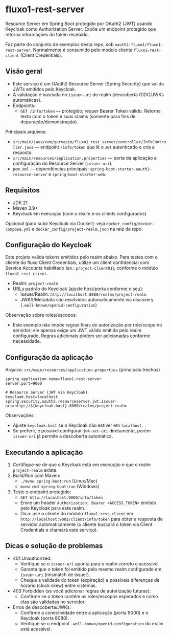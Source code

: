 # fluxo1-rest-server

Resource Server em Spring Boot protegido por OAuth2 (JWT) usando Keycloak como Authorization Server. Expõe um endpoint protegido que retorna informações do token recebido.

Faz parte do conjunto de exemplos desta repo, sob `oauth2-fluxo1/fluxo1-rest-server`. Normalmente é consumido pelo módulo cliente `fluxo1-rest-client` (Client Credentials).

## Visão geral
- Este serviço é um OAuth2 Resource Server (Spring Security) que valida JWTs emitidos pelo Keycloak.
- A validação é baseada no `issuer-uri` do realm (descoberta OIDC/JWKs automáticas).
- Endpoints:
  - `GET /info/token` — protegido; requer Bearer Token válido. Retorna texto com o token e suas claims (somente para fins de depuração/demonstração).

Principais arquivos:
- `src/main/java/com/gervasio/fluxo1_rest_server/controller/InfoController.java` — endpoint `/info/token` que lê o `Jwt` autenticado e cria a resposta.
- `src/main/resources/application.properties` — porta da aplicação e configuração do Resource Server (`issuer-uri`).
- `pom.xml` — dependências principais: `spring-boot-starter-oauth2-resource-server` e `spring-boot-starter-web`.

## Requisitos
- JDK 21
- Maven 3.9+
- Keycloak em execução (com o realm e os clients configurados)

Opcional (para subir Keycloak via Docker): veja `docker_config/docker-compose.yml` e `docker_config/project-realm.json` na raiz da repo.

## Configuração do Keycloak
Este projeto valida tokens emitidos pelo realm abaixo. Para testes com o cliente do fluxo Client Credentials, utilize um client confidencial com Service Accounts habilitado (ex.: `project-client01`), conforme o módulo `fluxo1-rest-client`.

- Realm: `project-realm`
- URLs padrão do Keycloak (ajuste host/porta conforme o seu):
  - Issuer/Realm: `http://localhost:8080/realms/project-realm`
  - JWKS/Metadata são resolvidos automaticamente via discovery (`.well-known/openid-configuration`)

Observação sobre roles/escopos:
- Este exemplo não impõe regras finas de autorização por role/scope no servidor; ele apenas exige um JWT válido emitido pelo realm configurado. Regras adicionais podem ser adicionadas conforme necessidade.

## Configuração da aplicação
Arquivo: `src/main/resources/application.properties` (principais trechos)

```
spring.application.name=fluxo1-rest-server
server.port=9000

# Resource Server (JWT via Keycloak)
keycloak.host=localhost
spring.security.oauth2.resourceserver.jwt.issuer-uri=http://${keycloak.host}:8080/realms/project-realm
```

Observações:
- Ajuste `keycloak.host` se o Keycloak não estiver em `localhost`.
- Se preferir, é possível configurar `jwk-set-uri` diretamente, porém `issuer-uri` já permite a descoberta automática.

## Executando a aplicação
1. Certifique-se de que o Keycloak está em execução e que o realm `project-realm` existe.
2. Build/Run com Maven:
   - `./mvnw spring-boot:run` (Linux/Mac)
   - `mvnw.cmd spring-boot:run` (Windows)
3. Teste o endpoint protegido:
   - `GET http://localhost:9000/info/token`
   - Envie um header `Authorization: Bearer <ACCESS_TOKEN>` emitido pelo Keycloak para este realm.
   - Dica: use o cliente do módulo `fluxo1-rest-client` em `http://localhost:9001/client/info/token` para obter a resposta do servidor automaticamente (o cliente buscará o token via Client Credentials e chamará este serviço).

## Dicas e solução de problemas
- 401 Unauthorized:
  - Verifique se o `issuer-uri` aponta para o realm correto e acessível.
  - Garanta que o token foi emitido pelo mesmo realm configurado em `issuer-uri` (mismatch de issuer).
  - Cheque a validade do token (expiração) e possíveis diferenças de horário (clock skew) entre sistemas.
- 403 Forbidden (se você adicionar regras de autorização futuras):
  - Confirme se o token contém as roles/escopos esperados e como elas são validadas no servidor.
- Erros de descoberta/JWKs:
  - Confirme a conectividade entre a aplicação (porta 9000) e o Keycloak (porta 8080).
  - Verifique se o endpoint `.well-known/openid-configuration` do realm está acessível.


